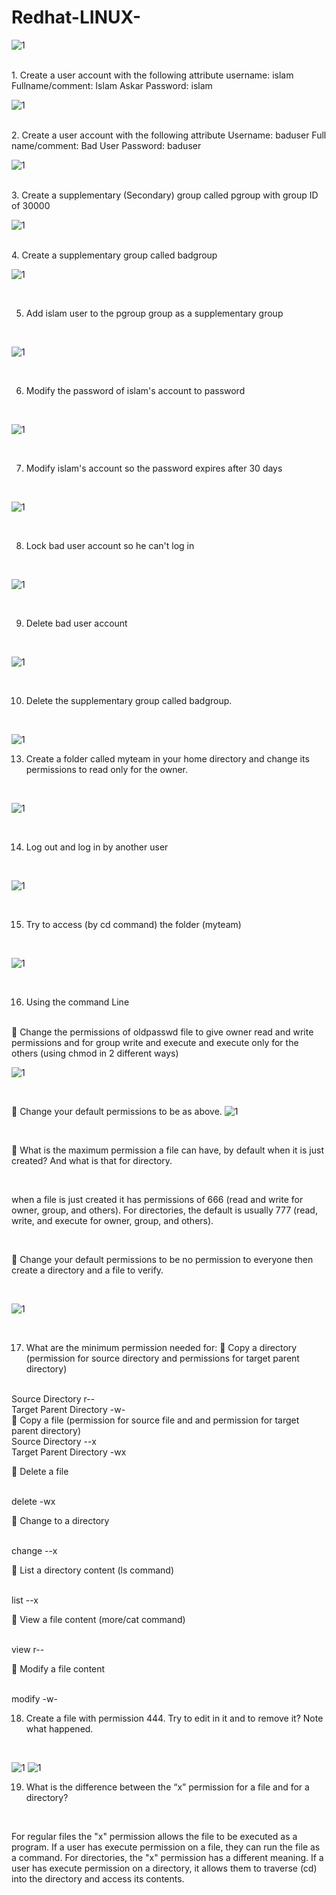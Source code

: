 # Redhat-LINUX-
![1](https://www.redhat.com/themes/custom/rhdc/img/red-hat-social-share.jpg)
<html></br></html>
1. Create a user account with the following attribute
username: islam
Fullname/comment: Islam Askar
Password: islam

![1](https://github.com/NooranTarek/RedhatLinux/blob/main/lab2/lab2_q1.png?raw=true)
<html></br></html>
2. Create a user account with the following attribute
Username: baduser
Full name/comment: Bad User
Password: baduser

![1](https://github.com/NooranTarek/RedhatLinux/blob/main/lab2/lab2_q2.png?raw=true)
<html></br></html>
3. Create a supplementary (Secondary) group called pgroup with group ID of 30000
<html></br></html>

![1](https://github.com/NooranTarek/RedhatLinux/blob/main/lab2/lab2_q3.png?raw=true)
<html></br></html>
4. Create a supplementary group called badgroup
<html></br></html>

![1](https://github.com/NooranTarek/RedhatLinux/blob/main/lab2/lab2_q4.png?raw=true)
<html></br></html>

5. Add islam user to the pgroup group as a supplementary group
<html></br></html>

![1](https://github.com/NooranTarek/RedhatLinux/blob/main/lab2/lab2_q5.png?raw=true)
<html></br></html>

6. Modify the password of islam's account to password
<html></br></html>

![1](https://github.com/NooranTarek/RedhatLinux/blob/main/lab2/lab2_q6.png?raw=true)
<html></br></html>

7. Modify islam's account so the password expires after 30 days
<html></br></html>

![1](https://github.com/NooranTarek/RedhatLinux/blob/main/lab2/lab2_q7.png?raw=true)
<html></br></html>

8. Lock bad user account so he can't log in
<html></br></html>

![1](https://github.com/NooranTarek/RedhatLinux/blob/main/lab2/lab2_q8.png?raw=true)
<html></br></html>

9. Delete bad user account
<html></br></html>

![1](https://github.com/NooranTarek/RedhatLinux/blob/main/lab2/lab2_q9.png?raw=true)
<html></br></html>

10. Delete the supplementary group called badgroup.
<html></br></html>

![1](https://github.com/NooranTarek/RedhatLinux/blob/main/lab2/lab2_q10.png?raw=true)

13. Create a folder called myteam in your home directory and change its permissions to
read only for the owner.
<html></br></html>

![1](https://github.com/NooranTarek/RedhatLinux/blob/main/lab2/lab2_q13.png?raw=true)
<html></br></html>

14. Log out and log in by another user
<html></br></html>

![1](https://github.com/NooranTarek/RedhatLinux/blob/main/lab2/lab2_q14.png?raw=true)
<html></br></html>

15. Try to access (by cd command) the folder (myteam)
<html></br></html>

![1](https://github.com/NooranTarek/RedhatLinux/blob/main/lab2/lab2_q15.png?raw=true)
<html></br></html>

16. Using the command Line
 <html></br></html>
 Change the permissions of oldpasswd file to give owner read and write
permissions and for group write and execute and execute only for the others
(using chmod in 2 different ways)
<html></br></html>

![1](https://github.com/NooranTarek/RedhatLinux/blob/main/lab2/lab2_q16.a.png?raw=true)

<html></br></html>

 Change your default permissions to be as above.
![1](https://github.com/NooranTarek/RedhatLinux/blob/main/lab2/lab2_q16.b.png?raw=true)

<html></br></html>

 What is the maximum permission a file can have, by default when it is just
created? And what is that for directory.
<html></br></html>

when a file is just created it has permissions of 666 (read and write for owner, group,
and others). For directories, the default is usually 777 (read, write, and execute
for owner, group, and others).

<html></br></html>

 Change your default permissions to be no permission to everyone then create a
directory and a file to verify.

<html></br></html>

![1](https://github.com/NooranTarek/RedhatLinux/blob/main/lab2/lab2_q16.c.png?raw=true)

<html></br></html>

17. What are the minimum permission needed for:
 Copy a directory (permission for source directory and permissions for target
parent directory)
<html></br></html>
Source Directory           r--
<html></br></html>
Target Parent Directory    -w-
<html></br></html>
 Copy a file (permission for source file and and permission for target parent
directory)
<html></br></html>
Source Directory         --x
<html></br></html>
Target Parent Directory  -wx
<html></br></html>


 Delete a file
<html></br></html>
delete         -wx
<html></br></html>

 Change to a directory
<html></br></html>
change        --x
<html></br></html>


 List a directory content (ls command)
<html></br></html>
list        --x
<html></br></html>

 View a file content (more/cat command)
<html></br></html>
view        r--
<html></br></html>

 Modify a file content
<html></br></html>
modify      -w-
<html></br></html>

18. Create a file with permission 444. Try to edit in it and to remove it? Note what
happened.
<html></br></html>

![1](https://github.com/NooranTarek/RedhatLinux/blob/main/lab2/lab2_q18.1.png?raw=true)
![1](https://github.com/NooranTarek/RedhatLinux/blob/main/lab2/lab2_q18.2.png?raw=true)



19. What is the difference between the “x” permission for a file and for a
directory?
<html></br></html>

For regular files the "x" permission allows the file to be executed as a program. If a user has execute permission on a file, they can run the file as a command.
For directories, the "x" permission has a different meaning. If a user has execute permission on a directory, it allows them to traverse (cd) into the directory and access its contents.
